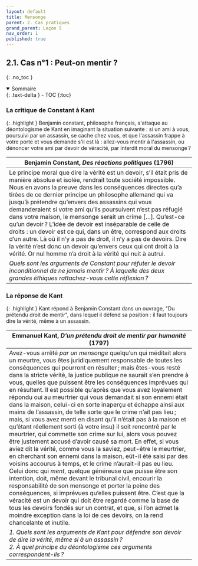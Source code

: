 ```yaml
---
layout: default
title: Mensonge
parent: 2. Cas pratiques
grand_parent: Leçon 5
nav_order: 1
published: true
---
```

## 2.1. Cas n°1 : Peut-on mentir ?
{: .no_toc }

<details open markdown="block">
  <summary>
    Sommaire
  </summary>
  {: .text-delta }
- TOC
{:toc}
</details>

### La critique de Constant à Kant

{: .highlight }
Benjamin constant, philosophe français, s'attaque au déontologisme de Kant en imaginant la situation suivante : si un ami à vous, poursuivi par un assassin, se cache chez vous, et que l'assassin frappe à votre porte et vous demande s'il est là : allez-vous mentir à l'assassin, ou dénoncer votre ami par devoir de véracité, par interdit moral du mensonge ?


| Benjamin Constant, *Des réactions politiques* (1796)|
| ---------------------------------- |
| Le principe moral que dire la vérité est un devoir, s’il était pris de manière absolue et isolée, rendrait toute société impossible. Nous en avons la preuve dans les conséquences directes qu’a tirées de ce dernier principe un philosophe allemand qui va jusqu’à prétendre qu’envers des assassins qui vous demanderaient si votre ami qu’ils poursuivent n’est pas réfugié dans votre maison, le mensonge serait un crime […]. Qu’est-ce qu’un devoir ? L’idée de devoir est inséparable de celle de droits : un devoir est ce qui, dans un être, correspond aux droits d’un autre. Là où il n’y a pas de droit, il n’y a pas de devoirs. Dire la vérité n’est donc un devoir qu’envers ceux qui ont droit à la vérité. Or nul homme n’a droit à la vérité qui nuit à autrui. |
| *Quels sont les arguments de Constant pour réfuter le devoir inconditionnel de ne jamais mentir ? À laquelle des deux grandes éthiques rattachez-vous cette réflexion ?*   |

### La réponse de Kant

{: .highlight }
Kant répond à Benjamin Constant dans un ouvrage, "Du prétendu droit de mentir", dans lequel il défend sa position : il faut toujours dire la vérité, même à un assassin.


| Emmanuel Kant, *D’un prétendu droit de mentir par humanité* (1797) |
| ---------------------------------------------- |
| Avez-vous arrêté _par un mensonge_ quelqu’un qui méditait alors un meurtre, vous êtes juridiquement responsable de toutes les conséquences qui pourront en résulter ; mais êtes-vous resté dans la stricte vérité, la justice publique ne saurait s’en prendre à vous, quelles que puissent être les conséquences imprévues qui en résultent. Il est possible qu’après que vous avez loyalement répondu oui au meurtrier qui vous demandait si son ennemi était dans la maison, celui-ci en sorte inaperçu et échappe ainsi aux mains de l’assassin, de telle sorte que le crime n’ait pas lieu ; mais, si vous avez menti en disant qu’il n’était pas à la maison et qu’étant réellement sorti (à votre insu) il soit rencontré par le meurtrier, qui commette son crime sur lui, alors vous pouvez être justement accusé d’avoir causé sa mort. En effet, si vous aviez dit la vérité, comme vous la saviez, peut-être le meurtrier, en cherchant son ennemi dans la maison, eût-il été saisi par des voisins accourus à temps, et le crime n’aurait-il pas eu lieu. Celui donc qui _ment_, quelque généreuse que puisse être son intention, doit, même devant le tribunal civil, encourir la responsabilité de son mensonge et porter la peine des conséquences, si imprévues qu’elles puissent être. C’est que la véracité est un devoir qui doit être regardé comme la base de tous les devoirs fondés sur un contrat, et que, si l’on admet la moindre exception dans la loi de ces devoirs, on la rend chancelante et inutile. |
| *1. Quels sont les arguments de Kant pour défendre son devoir de dire la vérité, même si à un assassin ? <br> 2. À quel principe du déontologisme ces arguments correspondent-ils ?*   |

